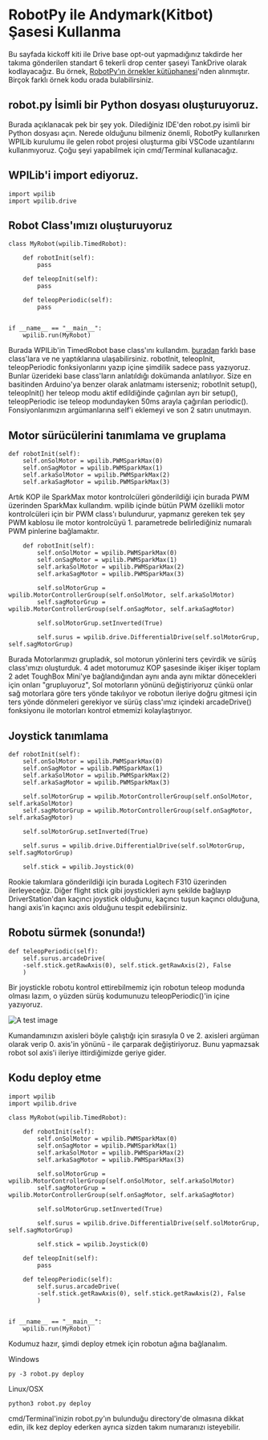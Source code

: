 # RobotPy ile Andymark(Kitbot) Şasesi Kullanma
Bu sayfada kickoff kiti ile Drive base opt-out yapmadığınız takdirde her takıma gönderilen standart 6 tekerli drop center şaseyi TankDrive olarak kodlayacağız.
Bu örnek, [RobotPy'ın örnekler kütüphanesi](https://github.com/robotpy/examples/blob/main/arcade-drive/robot.py)'nden alınmıştır. Birçok farklı örnek kodu orada bulabilirsiniz.

## robot.py İsimli bir Python dosyası oluşturuyoruz.
Burada açıklanacak pek bir şey yok. Dilediğiniz IDE'den robot.py isimli bir Python dosyası açın. Nerede olduğunu bilmeniz önemli, RobotPy kullanırken WPILib kurulumu ile gelen robot projesi oluşturma gibi VSCode uzantılarını kullanmıyoruz. Çoğu şeyi yapabilmek için cmd/Terminal kullanacağız.

## WPILib'i import ediyoruz.

```
import wpilib
import wpilib.drive
```

## Robot Class'ımızı oluşturuyoruz
```
class MyRobot(wpilib.TimedRobot):

    def robotInit(self):
        pass

    def teleopInit(self):
        pass

    def teleopPeriodic(self):
        pass


if __name__ == "__main__":
    wpilib.run(MyRobot)
```

Burada WPILib'in TimedRobot base class'ını kullandım. [buradan](../frc-java-temelleri/frc-java-temelleri.md) farklı base class'lara ve ne yaptıklarına ulaşabilirsiniz. robotInit, teleopInit, teleopPeriodic fonksiyonlarını yazıp içine şimdilik sadece pass yazıyoruz. Bunlar üzerideki base class'ların anlatıldığı dokümanda anlatılıyor. Size en basitinden Arduino'ya benzer olarak anlatmamı isterseniz; robotInit setup(), teleopInit() her teleop modu aktif edildiğinde çağırılan ayrı bir setup(), teleopPeriodic ise teleop modundayken 50ms arayla çağırılan periodic(). Fonsiyonlarımızın argümanlarına self'i eklemeyi ve son 2 satırı unutmayın.

## Motor sürücülerini tanımlama ve gruplama

    def robotInit(self):
        self.onSolMotor = wpilib.PWMSparkMax(0)
        self.onSagMotor = wpilib.PWMSparkMax(1)
        self.arkaSolMotor = wpilib.PWMSparkMax(2)
        self.arkaSagMotor = wpilib.PWMSparkMax(3)
Artık KOP ile SparkMax motor kontrolcüleri gönderildiği için burada PWM üzerinden SparkMax kullandım. wpilib içinde bütün PWM özellikli motor kontrolcüleri için bir PWM class'ı bulundurur, yapmanız gereken tek şey PWM kablosu ile motor kontrolcüyü 1. parametrede belirlediğiniz numaralı PWM pinlerine bağlamaktır.
```
    def robotInit(self):
        self.onSolMotor = wpilib.PWMSparkMax(0)
        self.onSagMotor = wpilib.PWMSparkMax(1)
        self.arkaSolMotor = wpilib.PWMSparkMax(2)
        self.arkaSagMotor = wpilib.PWMSparkMax(3)
        
        self.solMotorGrup = wpilib.MotorControllerGroup(self.onSolMotor, self.arkaSolMotor)
        self.sagMotorGrup = wpilib.MotorControllerGroup(self.onSagMotor, self.arkaSagMotor)
        
        self.solMotorGrup.setInverted(True)
        
        self.surus = wpilib.drive.DifferentialDrive(self.solMotorGrup, self.sagMotorGrup)
```
Burada Motorlarımızı grupladık, sol motorun yönlerini ters çevirdik ve sürüş class'ımızı oluşturduk. 4 adet motorumuz KOP şasesinde ikişer ikişer toplam 2 adet ToughBox Mini'ye bağlandığından aynı anda aynı miktar dönecekleri için onları "grupluyoruz", Sol motorların yönünü değiştiriyoruz çünkü onlar sağ motorlara göre ters yönde takılıyor ve robotun ileriye doğru gitmesi için ters yönde dönmeleri gerekiyor ve sürüş class'ımız içindeki arcadeDrive() fonksiyonu ile motorları kontrol etmemizi kolaylaştırıyor.

## Joystick tanımlama
    def robotInit(self):
        self.onSolMotor = wpilib.PWMSparkMax(0)
        self.onSagMotor = wpilib.PWMSparkMax(1)
        self.arkaSolMotor = wpilib.PWMSparkMax(2)
        self.arkaSagMotor = wpilib.PWMSparkMax(3)
        
        self.solMotorGrup = wpilib.MotorControllerGroup(self.onSolMotor, self.arkaSolMotor)
        self.sagMotorGrup = wpilib.MotorControllerGroup(self.onSagMotor, self.arkaSagMotor)
        
        self.solMotorGrup.setInverted(True)
        
        self.surus = wpilib.drive.DifferentialDrive(self.solMotorGrup, self.sagMotorGrup)
        
        self.stick = wpilib.Joystick(0)
Rookie takımlara gönderildiği için burada Logitech F310 üzerinden ilerleyeceğiz. Diğer flight stick gibi joystickleri aynı şekilde bağlayıp DriverStation'dan kaçıncı joystick olduğunu, kaçıncı tuşun kaçıncı olduğuna, hangi axis'in kaçıncı axis olduğunu tespit edebilirsiniz.

## Robotu sürmek (sonunda!)
    def teleopPeriodic(self):
        self.surus.arcadeDrive(
        -self.stick.getRawAxis(0), self.stick.getRawAxis(2), False
        )


Bir joystickle robotu kontrol ettirebilmemiz için robotun teleop modunda olması lazım, o yüzden sürüş kodumunuzu teleopPeriodic()'in içine yazıyoruz.

![A test image](https://imgyukle.com/f/2022/10/24/n0f2jA.png)

Kumandamınızın axisleri böyle çalıştığı için sırasıyla 0 ve 2. axisleri argüman olarak verip 0. axis'in yönünü - ile çarparak değiştiriyoruz. Bunu yapmazsak robot sol axis'i ileriye ittirdiğimizde geriye gider.

## Kodu deploy etme
```
import wpilib
import wpilib.drive

class MyRobot(wpilib.TimedRobot):

    def robotInit(self):
        self.onSolMotor = wpilib.PWMSparkMax(0)
        self.onSagMotor = wpilib.PWMSparkMax(1)
        self.arkaSolMotor = wpilib.PWMSparkMax(2)
        self.arkaSagMotor = wpilib.PWMSparkMax(3)
        
        self.solMotorGrup = wpilib.MotorControllerGroup(self.onSolMotor, self.arkaSolMotor)
        self.sagMotorGrup = wpilib.MotorControllerGroup(self.onSagMotor, self.arkaSagMotor)
        
        self.solMotorGrup.setInverted(True)
        
        self.surus = wpilib.drive.DifferentialDrive(self.solMotorGrup, self.sagMotorGrup)
        
        self.stick = wpilib.Joystick(0)

    def teleopInit(self):
        pass

    def teleopPeriodic(self):
        self.surus.arcadeDrive(
        -self.stick.getRawAxis(0), self.stick.getRawAxis(2), False
        )


if __name__ == "__main__":
    wpilib.run(MyRobot)

```

Kodumuz hazır, şimdi deploy etmek için robotun ağına bağlanalım.

Windows
```
py -3 robot.py deploy
```
Linux/OSX
```
python3 robot.py deploy
```

cmd/Terminal'inizin robot.py'ın bulunduğu directory'de olmasına dikkat edin, ilk kez deploy ederken ayrıca sizden takım numaranızı isteyebilir.

